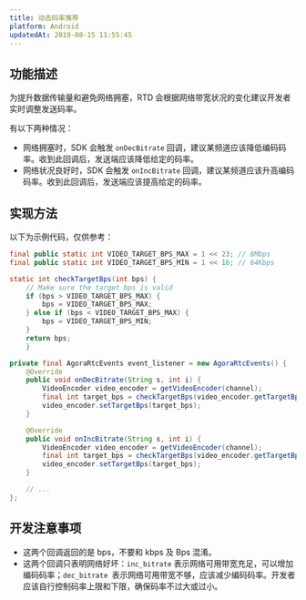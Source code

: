 ```yaml
---
title: 动态码率推荐
platform: Android
updatedAt: 2019-08-15 11:55:45
---
```

## 功能描述
为提升数据传输量和避免网络拥塞，RTD 会根据网络带宽状况的变化建议开发者实时调整发送码率。

有以下两种情况：
* 网络拥塞时，SDK 会触发 `onDecBitrate` 回调，建议某频道应该降低编码码率。收到此回调后，发送端应该降低给定的码率。
* 网络状况良好时，SDK 会触发 `onIncBitrate` 回调，建议某频道应该升高编码码率。收到此回调后，发送端应该提高给定的码率。

## 实现方法

以下为示例代码，仅供参考：
~~~java
final public static int VIDEO_TARGET_BPS_MAX = 1 << 23; // 8Mbps
final public static int VIDEO_TARGET_BPS_MIN = 1 << 16; // 64Kbps

static int checkTargetBps(int bps) {
	// Make sure the target bps is valid
	if (bps > VIDEO_TARGET_BPS_MAX) {
		bps = VIDEO_TARGET_BPS_MAX;
	} else if (bps < VIDEO_TARGET_BPS_MAX) {
		bps = VIDEO_TARGET_BPS_MIN;
	}
	return bps;
	}

private final AgoraRtcEvents event_listener = new AgoraRtcEvents() {
	@Override
	public void onDecBitrate(String s, int i) {
		VideoEncoder video_encoder = getVideoEncoder(channel);
		final int target_bps = checkTargetBps(video_encoder.getTargetBps() - bps);
		video_encoder.setTargetBps(target_bps);
	}

	@Override
	public void onIncBitrate(String s, int i) {
		VideoEncoder video_encoder = getVideoEncoder(channel);
		final int target_bps = checkTargetBps(video_encoder.getTargetBps() + bps);
		video_encoder.setTargetBps(target_bps);
	}

	// ...
};
~~~

## 开发注意事项
* 这两个回调返回的是 bps，不要和 kbps 及 Bps 混淆。
* 这两个回调只表明网络好坏：`inc_bitrate` 表示网络可用带宽充足，可以增加编码码率；`dec_bitrate `表示网络可用带宽不够，应该减少编码码率。开发者应该自行控制码率上限和下限，确保码率不过大或过小。